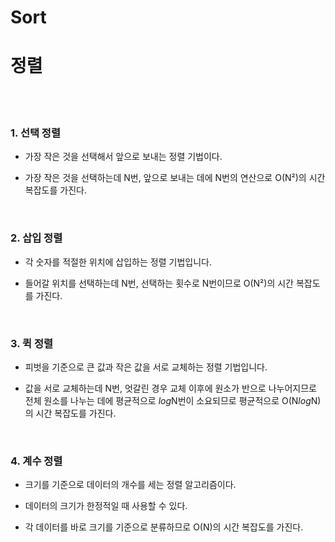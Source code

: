 # Sort
# 정렬

<br/>
<br/>

### 1. 선택 정렬

* 가장 작은 것을 선택해서 앞으로 보내는 정렬 기법이다.

* 가장 작은 것을 선택하는데 N번, 앞으로 보내는 데에 N번의 연산으로 O(N²)의 시간 복잡도를 가진다.

<br/>

### 2. 삽입 정렬

* 각 숫자를 적절한 위치에 삽입하는 정렬 기법입니다.

* 들어갈 위치를 선택하는데 N번, 선택하는 횟수로 N번이므로 O(N²)의 시간 복잡도를 가진다.

<br/>

### 3. 퀵 정렬

* 피벗을 기준으로 큰 값과 작은 값을 서로 교체하는 정렬 기법입니다.

* 값을 서로 교체하는데 N번, 엇갈린 경우 교체 이후에 원소가 반으로 나누어지므로 전체 원소를 나누는 데에 평균적으로 *log*N번이 소요되므로 평균적으로 O(N*log*N)의 시간 복잡도를 가진다.

<br/>

### 4. 계수 정렬

* 크기를 기준으로 데이터의 개수를 세는 정렬 알고리즘이다.

* 데이터의 크기가 한정적일 때 사용할 수 있다.

* 각 데이터를 바로 크기를 기준으로 분류하므로 O(N)의 시간 복잡도를 가진다.

<br/>
